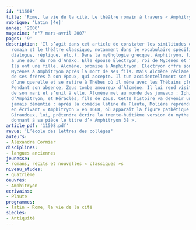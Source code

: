 ```yaml
---
id: '11508'
title: 'Rome, la vie de la cité. Le théâtre romain à travers « Amphitryon », de Plaute'
rubrique: 'Latin [4e]'
annee: '2006'
magazine: 'n°7 mars-avril 2007'
pages: '9'
description: 'Il s’agit dans cet article de constater les similitudes entre le théâtre
  romain et le théâtre classique, notamment dans le vocabulaire spécifique (monologue,
  dialogue, réplique, etc.). Dans la mythologie grecque, Amphitryon, fils d’Alcée,
  a une sœur du nom d’Anaxo. Elle épouse Électryon, roi de Mycènes et frère d’Alcée.
  Ils ont une fille, Alcmène, promise à Amphitryon. Électryon offre son royaume de
  Mycènes à Amphitryon après la mort de ses fils. Mais Alcmène réclame la vengeance
  de ses frères à son époux, qui accepte. Il tue accidentellement son beau-père lors
  d’une querelle et se retire à Thèbes où il mène avec les Thébains plusieurs expéditions.
  Pendant son absence, Zeus tombe amoureux d’Alcmène. Il lui rend visite sous l’aspect
  de son mari et s’unit à elle. Alcmène met au monde des jumeaux : Iphiclès, fils
  d’Amphitryon, et Héraclès, fils de Zeus. Cette histoire va devenir une source d’inspiration
  jamais démentie : après la comédie latine de Plaute, Molière reprendra le mythe
  en écrivant « Amphitryon » en 1668, où apparaît la figure pathétique du mari trompé.
  Giraudoux, lui, prétendra écrire la trente-huitième version du mythe en 1929 en
  donnant à sa pièce le titre d’« Amphitryon 38 ».'
article_pdf: '11508.pdf'
revue: 'L’école des lettres des collèges'
auteurs:
- Alexandra Cormier
disciplines:
- langues anciennes
jeunesse:
- romans, récits et nouvelles « classiques »s
niveau_etudes:
- quatrième
oeuvres:
- Amphitryon
ecrivains:
- Plaute
programmes:
- latin - Rome, la vie de la cité
siecles:
- Antiquité
---
```

